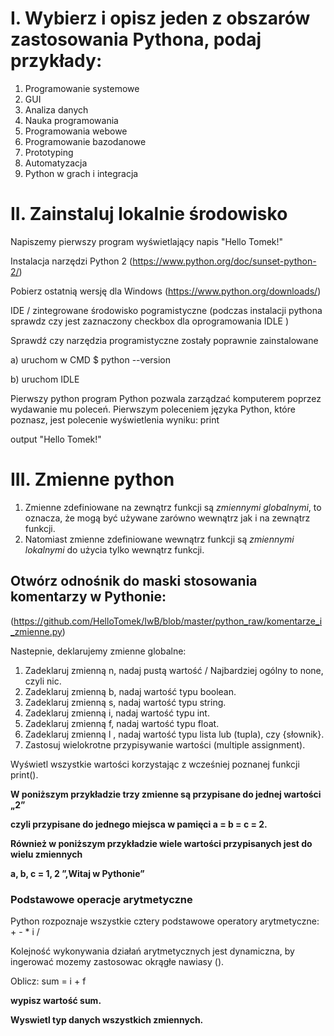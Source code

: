 # I. Wybierz i opisz jeden z obszarów zastosowania Pythona, podaj przykłady:

1. Programowanie systemowe
2. GUI
3. Analiza danych
4. Nauka programowania
5. Programowania webowe
6. Programowanie bazodanowe
7. Prototyping
8. Automatyzacja
9. Python w grach i integracja

# II. Zainstaluj lokalnie środowisko
Napiszemy pierwszy program wyświetlający napis "Hello Tomek!"

Instalacja narzędzi
Python 2 (https://www.python.org/doc/sunset-python-2/)

Pobierz ostatnią wersję dla Windows (https://www.python.org/downloads/)

IDE / zintegrowane środowisko pogramistyczne (podczas instalacji pythona sprawdz czy jest zaznaczony checkbox dla oprogramowania IDLE )

Sprawdź czy narzędzia programistyczne zostały poprawnie zainstalowane

a) uruchom w CMD $ python --version

b) uruchom IDLE

Pierwszy python program
Python pozwala zarządzać komputerem poprzez wydawanie mu poleceń. Pierwszym poleceniem języka Python, które poznasz, jest polecenie wyświetlenia wyniku: print

output "Hello Tomek!"

# III. Zmienne python

1. Zmienne zdefiniowane na zewnątrz funkcji są *zmiennymi globalnymi*, to oznacza, że mogą być używane zarówno wewnątrz jak i na zewnątrz funkcji. 
2. Natomiast zmienne zdefiniowane wewnątrz funkcji są *zmiennymi lokalnymi* do użycia tylko wewnątrz funkcji.

## Otwórz odnośnik do maski stosowania komentarzy w Pythonie: 

(https://github.com/HelloTomek/IwB/blob/master/python_raw/komentarze_i_zmienne.py)

Nastepnie, deklarujemy zmienne globalne: 

1. Zadeklaruj zmienną n, nadaj pustą wartość / Najbardziej ogólny to none, czyli nic.
2. Zadeklaruj zmienną b, nadaj wartość typu boolean.
3. Zadeklaruj zmienną s, nadaj wartość typu string.
4. Zadeklaruj zmienną i, nadaj wartość typu int.
5. Zadeklaruj zmienną f, nadaj wartość typu float.
6. Zadeklaruj zmienną l , nadaj wartość typu lista lub (tupla), czy {słownik}.
7. Zastosuj wielokrotne przypisywanie wartości (multiple assignment).

Wyświetl wszystkie wartości korzystając z wcześniej poznanej funkcji print().

**W poniższym przykładzie trzy zmienne są przypisane do jednej wartości „2”** 

**czyli przypisane do jednego miejsca w pamięci a = b = c = 2.**
 
**Również w poniższym przykładzie wiele wartości przypisanych jest do wielu zmiennych**

**a, b, c = 1, 2 ”,Witaj w Pythonie”**

### Podstawowe operacje arytmetyczne
Python rozpoznaje wszystkie cztery podstawowe operatory arytmetyczne: + - * i /

Kolejność wykonywania działań arytmetycznych jest dynamiczna, by ingerować mozemy zastosowac okrągłe nawiasy ().

Oblicz: sum = i + f

**wypisz wartość sum.**

**Wyswietl typ danych wszystkich zmiennych.**
